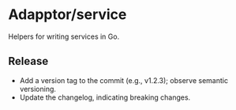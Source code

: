 # Adapptor/service

Helpers for writing services in Go.

## Release

- Add a version tag to the commit (e.g., v1.2.3); observe semantic versioning.
- Update the changelog, indicating breaking changes.
